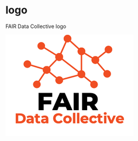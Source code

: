# logo
FAIR Data Collective logo

![transparent-logo](https://github.com/fair-data-collective/logo/raw/main/logo_transparent.png)
